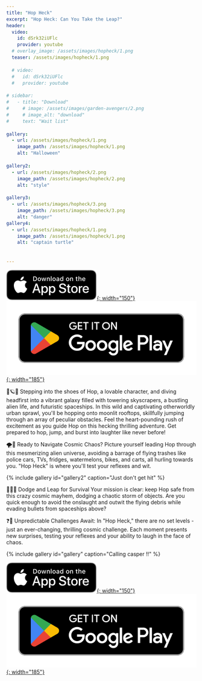 ```yaml
---
title: "Hop Heck"
excerpt: "Hop Heck: Can You Take the Leap?"
header:
  video:
    id: dSrk32iUFlc
    provider: youtube
  # overlay_image: /assets/images/hopheck/1.png
  teaser: /assets/images/hopheck/1.png
  
  # video:
  #   id: dSrk32iUFlc
  #   provider: youtube

# sidebar:
#   - title: "Download"
#     # image: /assets/images/garden-avengers/2.png
#     # image_alt: "download"
#     text: "Wait list"

gallery:
  - url: /assets/images/hopheck/1.png
    image_path: /assets/images/hopheck/1.png
    alt: "Halloween"

gallery2:
  - url: /assets/images/hopheck/2.png
    image_path: /assets/images/hopheck/2.png
    alt: "style"

gallery3:
  - url: /assets/images/hopheck/3.png
    image_path: /assets/images/hopheck/3.png
    alt: "danger"
gallery4:
  - url: /assets/images/hopheck/1.png
    image_path: /assets/images/hopheck/1.png
    alt: "captain turtle"


---
```

[![AppStore](/assets/images/appstore-badge-black.svg){: width="150"}](https://apps.apple.com/us/app/hop-heck/id6458877308) 
[![PlayStore](/assets/images/google-play-badge.png){: width="185"}](https://play.google.com/store/apps/details?id=com.HippoPenny.HappyHop)

🚀🪐🌃 Stepping into the shoes of Hop, a lovable character, and diving headfirst into a vibrant galaxy filled with towering skyscrapers, a bustling alien life, and futuristic spaceships. In this wild and captivating otherworldly urban sprawl, you'll be hopping onto moonlit rooftops, skillfully jumping through an array of peculiar obstacles. Feel the heart-pounding rush of excitement as you guide Hop on this hecking thrilling adventure. Get prepared to hop, jump, and burst into laughter like never before!

🌪️🚮 Ready to Navigate Cosmic Chaos?
Picture yourself leading Hop through this mesmerizing alien universe, avoiding a barrage of flying trashes like police cars, TVs, fridges, watermelons, bikes, and carts, all hurling towards you. "Hop Heck" is where you'll test your reflexes and wit.

{% include gallery id="gallery2" caption="Just don't get hit" %}


🏃🎯💥 Dodge and Leap for Survival
Your mission is clear: keep Hop safe from this crazy cosmic mayhem, dodging a chaotic storm of objects. Are you quick enough to avoid the onslaught and outwit the flying debris while evading bullets from spaceships above?


❓🤪 Unpredictable Challenges Await:
In "Hop Heck," there are no set levels - just an ever-changing, thrilling cosmic challenge. Each moment presents new surprises, testing your reflexes and your ability to laugh in the face of chaos.

{% include gallery id="gallery" caption="Calling casper !!" %}




[![AppStore](/assets/images/appstore-badge-black.svg){: width="150"}](https://apps.apple.com/us/app/hop-heck/id6458877308) 
[![PlayStore](/assets/images/google-play-badge.png){: width="185"}](https://play.google.com/store/apps/details?id=com.HippoPenny.HappyHop)


